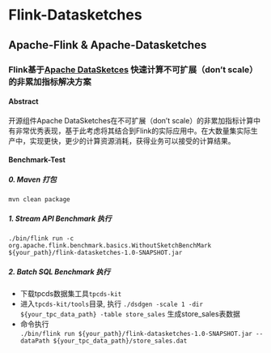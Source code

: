# Flink-Datasketches
## Apache-Flink &amp; Apache-Datasketches

### Flink基于[Apache DataSketces](https://datasketches.apache.org) 快速计算不可扩展（don’t scale）的非累加指标解决方案

#### Abstract
开源组件Apache DataSketches在不可扩展（don’t scale）的非累加指标计算中有非常优秀表现，基于此考虑将其结合到Flink的实际应用中。在大数量集实际生产中，实现更快，更少的计算资源消耗，获得业务可以接受的计算结果。

#### Benchmark-Test

##### 0. Maven 打包

`mvn clean package`


##### 1. Stream API Benchmark 执行

`./bin/flink run -c org.apache.flink.benchmark.basics.WithoutSketchBenchMark ${your_path}/flink-datasketches-1.0-SNAPSHOT.jar`


##### 2. Batch SQL Benchmark 执行

* 下载tpcds数据集工具`tpcds-kit` <br>
* 进入`tpcds-kit/tools`目录, 执行 `./dsdgen -scale 1 -dir ${your_tpc_data_path} -table store_sales`  生成store_sales表数据 <br>
* 命令执行 <br>
`./bin/flink run ${your_path}/flink-datasketches-1.0-SNAPSHOT.jar --dataPath ${your_tpc_data_path}/store_sales.dat`
